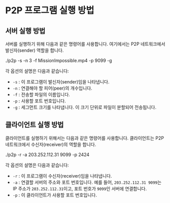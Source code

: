# P2P 프로그램 실행 방법

## 서버 실행 방법

서버를 실행하기 위해 다음과 같은 명령어를 사용합니다. 여기에서는 P2P 네트워크에서 발신자(sender) 역할을 합니다.

./p2p -s -n 3 -f MissionImpossible.mp4 -p 9099 -g 

각 옵션의 설명은 다음과 같습니다:

- `-s` : 이 프로그램이 발신자(sender)임을 나타냅니다.
- `-n` : 연결해야 할 피어(peer)의 개수입니다.
- `-f` : 전송할 파일의 이름입니다.
- `-p` : 사용할 포트 번호입니다.
- `-g` : 세그먼트 크기를 나타냅니다. 이 크기 단위로 파일이 분할되어 전송됩니다.

## 클라이언트 실행 방법

클라이언트를 실행하기 위해서는 다음과 같은 명령어를 사용합니다. 클라이언트는 P2P 네트워크에서 수신자(receiver)의 역할을 합니다.

./p2p -r -a 203.252.112.31 9099 -p 2424


각 옵션의 설명은 다음과 같습니다:

- `-r` : 이 프로그램이 수신자(receiver)임을 나타냅니다.
- `-a` : 연결할 서버의 주소와 포트 번호입니다. 예를 들어, `203.252.112.31 9099`는 IP 주소가 `203.252.112.31`이고, 포트 번호가 `9099`인 서버에 연결합니다.
- `-p` : 이 클라이언트가 사용할 포트 번호입니다.

